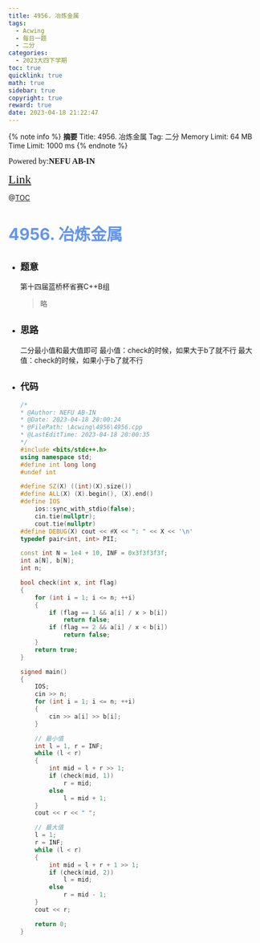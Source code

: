 ```yaml
---
title: 4956. 冶炼金属
tags:
  - Acwing
  - 每日一题
  - 二分
categories:
  - 2023大四下学期
toc: true
quicklink: true
math: true
sidebar: true
copyright: true
reward: true
date: 2023-04-18 21:22:47
---
```



{% note info %}
**摘要**
Title: 4956. 冶炼金属
Tag: 二分
Memory Limit: 64 MB
Time Limit: 1000 ms
{% endnote %}
<!-- more -->

<font size=3 face=楷体>Powered by:**NEFU AB-IN**</font>

<font color=#FFA500 size=5 face=楷体>[Link](https://www.acwing.com/problem/content/4959/)</font>

@[TOC](文章目录)

# <font color=#6495ED size=6>4956. 冶炼金属</font>

* ## <font size=4 face=粗体>题意</font>

  第十四届蓝桥杯省赛C++B组
  > 略

* ## <font size=4 face=粗体>思路</font>

  二分最小值和最大值即可
  最小值：check的时候，如果大于b了就不行
  最大值：check的时候，如果小于b了就不行

* ## <font size=4 face=粗体>代码</font>

  ```cpp
  /*
  * @Author: NEFU AB-IN
  * @Date: 2023-04-18 20:00:24
  * @FilePath: \Acwing\4956\4956.cpp
  * @LastEditTime: 2023-04-18 20:00:35
  */
  #include <bits/stdc++.h>
  using namespace std;
  #define int long long
  #undef int

  #define SZ(X) ((int)(X).size())
  #define ALL(X) (X).begin(), (X).end()
  #define IOS                                                                                                            \
      ios::sync_with_stdio(false);                                                                                       \
      cin.tie(nullptr);                                                                                                  \
      cout.tie(nullptr)
  #define DEBUG(X) cout << #X << ": " << X << '\n'
  typedef pair<int, int> PII;

  const int N = 1e4 + 10, INF = 0x3f3f3f3f;
  int a[N], b[N];
  int n;

  bool check(int x, int flag)
  {
      for (int i = 1; i <= n; ++i)
      {
          if (flag == 1 && a[i] / x > b[i])
              return false;
          if (flag == 2 && a[i] / x < b[i])
              return false;
      }
      return true;
  }

  signed main()
  {
      IOS;
      cin >> n;
      for (int i = 1; i <= n; ++i)
      {
          cin >> a[i] >> b[i];
      }

      // 最小值
      int l = 1, r = INF;
      while (l < r)
      {
          int mid = l + r >> 1;
          if (check(mid, 1))
              r = mid;
          else
              l = mid + 1;
      }
      cout << r << " ";

      // 最大值
      l = 1;
      r = INF;
      while (l < r)
      {
          int mid = l + r + 1 >> 1;
          if (check(mid, 2))
              l = mid;
          else
              r = mid - 1;
      }
      cout << r;

      return 0;
  }

  ```